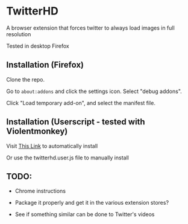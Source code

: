 # TwitterHD
A browser extension that forces twitter to always load images in full resolution

Tested in desktop Firefox

## Installation (Firefox)

Clone the repo.

Go to `about:addons` and click the settings icon. Select "debug addons".

Click "Load temporary add-on", and select the manifest file.

## Installation (Userscript - tested with Violentmonkey)

Visit [This Link](raw/main/twitterhd.user.js) to automatically install

Or use the twitterhd.user.js file to manually install

## TODO:

- Chrome instructions

- Package it properly and get it in the various extension stores?

- See if something similar can be done to Twitter's videos
